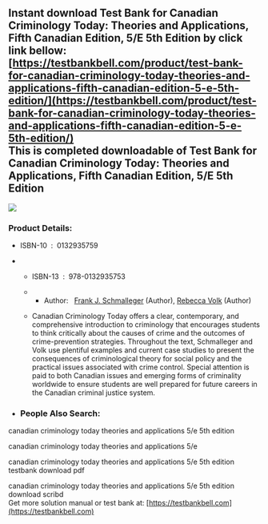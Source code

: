 Instant download **Test Bank for Canadian Criminology Today: Theories and Applications, Fifth Canadian Edition, 5/E 5th Edition** by click link bellow:  
[https://testbankbell.com/product/test-bank-for-canadian-criminology-today-theories-and-applications-fifth-canadian-edition-5-e-5th-edition/](https://testbankbell.com/product/test-bank-for-canadian-criminology-today-theories-and-applications-fifth-canadian-edition-5-e-5th-edition/)  
This is completed downloadable of Test Bank for Canadian Criminology Today: Theories and Applications, Fifth Canadian Edition, 5/E 5th Edition
----------------------------------------------------------------------------------------------------------------------------------------------


![](https://testbankbell.com/wp-content/uploads/2023/05/0133446336.jpg)
### Product Details:


* ISBN-10 ‏ : ‎ 0132935759
* * ISBN-13 ‏ : ‎ 978-0132935753
  * * Author:   [Frank J. Schmalleger](https://www.amazon.com/s/ref=dp_byline_sr_book_1?ie=UTF8&field-author=Frank+J.+Schmalleger&text=Frank+J.+Schmalleger&sort=relevancerank&search-alias=books) (Author), [Rebecca Volk](https://www.amazon.com/s/ref=dp_byline_sr_book_2?ie=UTF8&field-author=Rebecca+Volk&text=Rebecca+Volk&sort=relevancerank&search-alias=books) (Author)
   
  * Canadian Criminology Today offers a clear, contemporary, and comprehensive introduction to criminology that encourages students to think critically about the causes of crime and the outcomes of crime-prevention strategies. Throughout the text, Schmalleger and Volk use plentiful examples and current case studies to present the consequences of criminological theory for social policy and the practical issues associated with crime control. Special attention is paid to both Canadian issues and emerging forms of criminality worldwide to ensure students are well prepared for future careers in the Canadian criminal justice system.
 
* ### People Also Search:

canadian criminology today theories and applications 5/e 5th edition

canadian criminology today theories and applications 5/e

canadian criminology today theories and applications 5/e 5th edition testbank download pdf

canadian criminology today theories and applications 5/e 5th edition download scribd  
 Get more solution manual or test bank at: [https://testbankbell.com](https://testbankbell.com)
